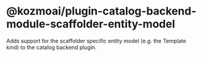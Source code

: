 # @kozmoai/plugin-catalog-backend-module-scaffolder-entity-model

Adds support for the scaffolder specific entity model (e.g. the Template kind) to the catalog backend plugin.
